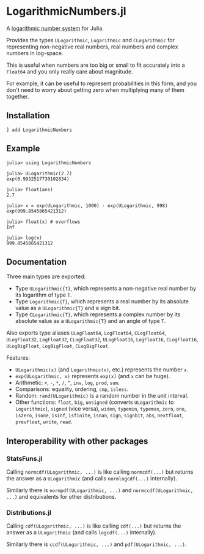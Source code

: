 # LogarithmicNumbers.jl

A [logarithmic number system](https://en.wikipedia.org/wiki/Logarithmic_number_system) for Julia.

Provides the types `ULogarithmic`, `Logarithmic` and `CLogarithmic` for representing non-negative real numbers, real numbers and complex numbers in log-space.

This is useful when numbers are too big or small to fit accurately into a `Float64` and you only really care about magnitude.

For example, it can be useful to represent probabilities in this form, and you don't need to worry about getting zero when multiplying many of them together.

## Installation

```
] add LogarithmicNumbers
```

## Example
```
julia> using LogarithmicNumbers

julia> ULogarithmic(2.7)
exp(0.9932517730102834)

julia> float(ans)
2.7

julia> x = exp(ULogarithmic, 1000) - exp(ULogarithmic, 998)
exp(999.8545865421312)

julia> float(x) # overflows
Inf

julia> log(x)
999.8545865421312
```

## Documentation

Three main types are exported:
* Type `ULogarithmic{T}`, which represents a non-negative real number by its logarithm of type `T`.
* Type `Logarithmic{T}`, which represents a real number by its absolute value as a `ULogarithmic{T}` and a sign bit.
* Type `CLogarithmic{T}`, which represents a complex number by its absolute value as a `ULogarithmic{T}` and an angle of type `T`.

Also exports type aliases `ULogFloat64`, `LogFloat64`, `CLogFloat64`, `ULogFloat32`, `LogFloat32`, `CLogFloat32`, `ULogFloat16`, `LogFloat16`, `CLogFloat16`, `ULogBigFloat`, `LogBigFloat`, `CLogBigFloat`.

Features:
* `ULogarithmic(x)` (and `Logarithmic(x)`, etc.) represents the number `x`.
* `exp(ULogarithmic, x)` represents `exp(x)` (and `x` can be huge).
* Arithmetic: `+`, `-`, `*`, `/`, `^`, `inv`, `log`, `prod`, `sum`.
* Comparisons: equality, ordering, `cmp`, `isless`.
* Random: `rand(ULogarithmic)` is a random number in the unit interval.
* Other functions: `float`, `big`, `unsigned` (converts `ULogarithmic` to `Logarithmic`), `signed` (vice versa), `widen`, `typemin`, `typemax`, `zero`, `one`, `iszero`, `isone`, `isinf`, `isfinite`, `isnan`, `sign`, `signbit`, `abs`, `nextfloat`, `prevfloat`, `write`, `read`.

## Interoperability with other packages

### StatsFuns.jl

Calling `normcdf(ULogarithmic, ...)` is like calling `normcdf(...)` but returns the answer as a `ULogarithmic` (and calls `normlogcdf(...)` internally).

Similarly there is `normpdf(ULogarithmic, ...)` and `normccdf(ULogarithmic, ...)` and equivalents for other distributions.

### Distributions.jl

Calling `cdf(ULogarithmic, ...)` is like calling `cdf(...)` but returns the answer as a `ULogarithmic` (and calls `logcdf(...)` internally).

Similarly there is `ccdf(ULogarithmic, ...)` and `pdf(ULogarithmic, ...)`.

